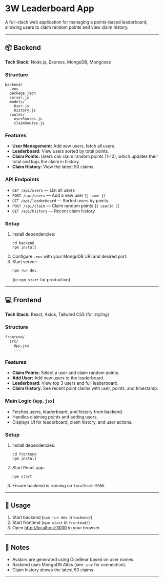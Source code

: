 # 3W Leaderboard App

A full-stack web application for managing a points-based leaderboard, allowing users to claim random points and view claim history.

---

## 📦 Backend

**Tech Stack:** Node.js, Express, MongoDB, Mongoose

### Structure

```
backend/
  .env
  package.json
  server.js
  models/
    User.js
    History.js
  routes/
    userRoutes.js
    claimRoutes.js
```

### Features

- **User Management:** Add new users, fetch all users.
- **Leaderboard:** View users sorted by total points.
- **Claim Points:** Users can claim random points (1-10), which updates their total and logs the claim in history.
- **Claim History:** View the latest 50 claims.

### API Endpoints

- `GET /api/users` — List all users
- `POST /api/users` — Add a new user (`{ name }`)
- `GET /api/leaderboard` — Sorted users by points
- `POST /api/claim` — Claim random points (`{ userId }`)
- `GET /api/history` — Recent claim history

### Setup

1. Install dependencies:
   ```
   cd backend
   npm install
   ```
2. Configure `.env` with your MongoDB URI and desired port.
3. Start server:
   ```
   npm run dev
   ```
   (or `npm start` for production)

---

## 💻 Frontend

**Tech Stack:** React, Axios, Tailwind CSS (for styling)

### Structure

```
frontend/
  src/
    App.jsx
    ...
```

### Features

- **Claim Points:** Select a user and claim random points.
- **Add User:** Add new users to the leaderboard.
- **Leaderboard:** View top 3 users and full leaderboard.
- **Claim History:** See recent point claims with user, points, and timestamp.

### Main Logic (`App.jsx`)

- Fetches users, leaderboard, and history from backend.
- Handles claiming points and adding users.
- Displays UI for leaderboard, claim history, and user actions.

### Setup

1. Install dependencies:
   ```
   cd frontend
   npm install
   ```
2. Start React app:
   ```
   npm start
   ```
3. Ensure backend is running on `localhost:5000`.

---

## 🚀 Usage

1. Start backend (`npm run dev` in `backend/`)
2. Start frontend (`npm start` in `frontend/`)
3. Open [http://localhost:3000](http://localhost:3000) in your browser.

---

## 📝 Notes

- Avatars are generated using DiceBear based on user names.
- Backend uses MongoDB Atlas (see `.env` for connection).
- Claim history shows the latest 50 claims.

---